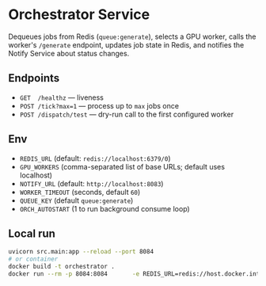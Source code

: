 
# Orchestrator Service

Dequeues jobs from Redis (`queue:generate`), selects a GPU worker, calls the
worker's `/generate` endpoint, updates job state in Redis, and notifies the
Notify Service about status changes.

## Endpoints

- `GET  /healthz` — liveness
- `POST /tick?max=1` — process up to `max` jobs once
- `POST /dispatch/test` — dry-run call to the first configured worker

## Env

- `REDIS_URL`           (default: `redis://localhost:6379/0`)
- `GPU_WORKERS`         (comma-separated list of base URLs; default uses localhost)
- `NOTIFY_URL`          (default: `http://localhost:8083`)
- `WORKER_TIMEOUT`      (seconds, default `60`)
- `QUEUE_KEY`           (default `queue:generate`)
- `ORCH_AUTOSTART`      (1 to run background consume loop)

## Local run

```bash
uvicorn src.main:app --reload --port 8084
# or container
docker build -t orchestrator .
docker run --rm -p 8084:8084       -e REDIS_URL=redis://host.docker.internal:6379/0       -e GPU_WORKERS=http://host.docker.internal:8090       -e NOTIFY_URL=http://host.docker.internal:8083 orchestrator
```
